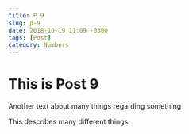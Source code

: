 ```yaml
---
title: P 9
slug: p-9
date: 2018-10-19 11:09 -0300
tags: [Post]
category: Numbers
---
```


# This is Post 9

Another text about many things regarding something

<!--more-->

This describes many different things
